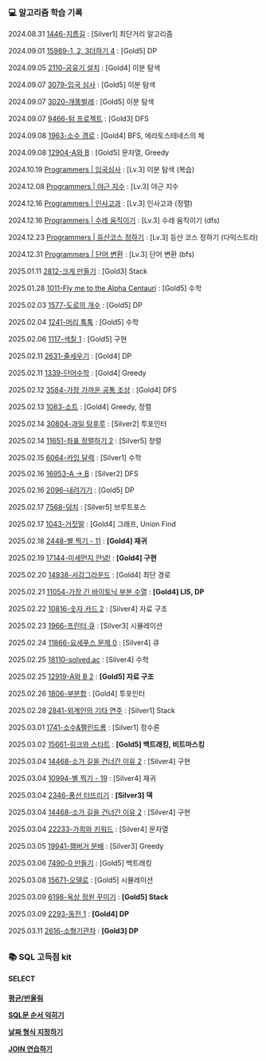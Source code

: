 <h3>💻 알고리즘 학습 기록</h3>

2024.08.31 [1446-지름길](Baekjoon/B1446.java) : [Silver1] 최단거리 알고리즘

2024.09.01 [15989-1, 2, 3더하기 4](Baekjoon/B15989.java) : [Gold5] DP

2024.09.05 [2110-공유기 설치](Baekjoon/2110.py) : [Gold4] 이분 탐색

2024.09.07 [3079-입국 심사](Baekjoon/B3079.java) : [Gold5] 이분 탐색

2024.09.07 [3020-개똥벌레](Baekjoon/B3020.java) : [Gold5] 이분 탐색

2024.09.07 [9466-텀 프로젝트](Baekjoon/B9466.java) : [Gold3] DFS

2024.09.08 [1963-소수 경로](Baekjoon/B1963.java) : [Gold4] BFS, 에라토스테네스의 체

2024.09.08 [12904-A와 B](Baekjoon/B12904.java) : [Gold5] 문자열, Greedy

2024.10.19 [Programmers | 입국심사](Programmers/입국심사.java) : [Lv.3] 이분 탐색 (복습)

2024.12.08 [Programmers | 야근 지수](Programmers/야근지수.java) : [Lv.3] 야근 지수

2024.12.16 [Programmers | 인사고과](Programmers/인사고과.java) : [Lv.3] 인사고과 (정렬)

2024.12.16 [Programmers | 수레 움직이기](Programmers/수레움직이기.java) : [Lv.3] 수레 움직이기 (dfs)

2024.12.23 [Programmers | 등산코스 정하기](Programmers/등산코스정하기.py) : [Lv.3] 등산 코스 정하기 (다익스트라)

2024.12.31 [Programmers | 단어 변환](Programmers/단어변환.py) : [Lv.3] 단어 변환 (bfs)

2025.01.11 [2812-크게 만들기](Baekjoon/2812.py) : [Gold3] Stack

2025.01.28 [1011-Fly me to the Alpha Centauri](Baekjoon/1011.py) : [Gold5] 수학

2025.02.03 [1577-도로의 개수](Baekjoon/1577.py) : [Gold5] DP

2025.02.04 [1241-머리 톡톡](Baekjoon/B1241.java) : [Gold5] 수학

2025.02.06 [1117-색칠 1](Baekjoon/B1117.java) : [Gold5] 구현

2025.02.11 [2631-줄세우기](Baekjoon/B2631.java) : [Gold4] DP

2025.02.11 [1339-단어수학](Baekjoon/1339.py) : [Gold4] Greedy

2025.02.12 [3584-가장 가까운 공통 조상](Baekjoon/3584.py) : [Gold4] DFS

2025.02.13 [1083-소트](Baekjoon/1083.py) : [Gold4] Greedy, 정렬

2025.02.14 [30804-과일 탕후루](Baekjoon/30804.py) : [Silver2] 투포인터

2025.02.14 [11651-좌표 정렬하기 2](Baekjoon/11651.py) : [Silver5] 정렬

2025.02.15 [6064-카잉 달력](Baekjoon/6064.py) : [Silver1] 수학

2025.02.16 [16953-A → B](Baekjoon/B16953.java) : [Silver2] DFS

2025.02.16 [2096-내려가기](Baekjoon/B2096.java) : [Gold5] DP

2025.02.17 [7568-덩치](Baekjoon/7568.py) : [Silver5] 브루트포스

2025.02.17 [1043-거짓말](Baekjoon/1043.py) : [Gold4] 그래프, Union Find

2025.02.18 [2448-별 찍기 - 11](Baekjoon/2448.py) : **[Gold4] 재귀**

2025.02.19 [17144-미세먼지 안녕!](Baekjoon/17144.py) : **[Gold4] 구현**

2025.02.20 [14938-서강그라운드](Baekjoon/B14938.java) : [Gold4] 최단 경로

2025.02.21 [11054-가장 긴 바이토닉 부분 수열](Baekjoon/B11054.java) : **[Gold4] LIS, DP**

2025.02.22 [10816-숫자 카드 2](Baekjoon/10816.py) : [Silver4] 자료 구조

2025.02.23 [1966-프린터 큐](Baekjoon/1966.py) : [Silver3] 시뮬레이션

2025.02.24 [11866-요세푸스 문제 0](Baekjoon/11866.py) : [Silver4] 큐

2025.02.25 [18110-solved.ac](Baekjoon/B18110.java) : [Silver4] 수학

2025.02.25 [12919-A와 B 2](Baekjoon/12919.py) : **[Gold5] 자료 구조**

2025.02.26 [1806-부분합](Baekjoon/B1806.java) : [Gold4] 투포인터

2025.02.28 [2841-외계인의 기타 연주](Baekjoon/2841.py) : [Silver1] Stack

2025.03.01 [1741-소수&팰린드롬](Baekjoon/B1741.java) : [Silver1] 정수론

2025.03.02 [15661-링크와 스타트](Baekjoon/15661.py) : **[Gold5] 백트래킹, 비트마스킹**

2025.03.04 [14468-소가 길을 건너간 이유 2](Baekjoon/14468.py) : [Silver4] 구현

2025.03.04 [10994-별 찍기 - 19](Baekjoon/10994.py) : [Silver4] 재귀

2025.03.04 [2346-풍선 터뜨리기](Baekjoon/2346_.py) : **[Silver3] 덱**

2025.03.04 [14468-소가 길을 건너간 이유 2](Baekjoon/14468.py) : [Silver4] 구현

2025.03.04 [22233-가희와 키워드](Baekjoon/22233.py) : [Silver4] 문자열

2025.03.05 [19941-햄버거 분배](Baekjoon/19941.py) : [Silver3] Greedy

2025.03.06 [7490-0 만들기](Baekjoon/7490.py) : [Gold5] 백트래킹

2025.03.08 [15671-오델로](Baekjoon/15671.py) : [Gold5] 시뮬레이션

2025.03.09 [6198-옥상 정원 꾸미기](Baekjoon/6198.py) : **[Gold5] Stack**

2025.03.09 [2293-동전 1](Baekjoon/2293.py) : **[Gold4] DP**

2025.03.11 [2616-소형기관차](Baekjoon/2616.py) : **[Gold3] DP**

##

<h3>📚 SQL 고득점 kit</h3>

<h4>SELECT<h4>

[평균/반올림](SQL/SELECT/AVG_ROUND.SQL)

[SQL문 순서 익히기](SQL/SELECT/GROUPBY_HAVING.SQL)

[날짜 형식 지정하기](SQL/SELECT/DATE_FORMAT.SQL)

[JOIN 연습하기](SQL/SELECT/INNERJOIN.SQL)
